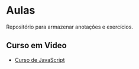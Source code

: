 # Aulas
Repositório para armazenar anotações e exercícios.

## Curso em Video
* [Curso de JavaScript][1]

<!-- Referências -->
[1]: https://youtu.be/1-w1RfGIov4?si=mBXrlIbHnHyLi3cZ "Curso de JavaScript"

